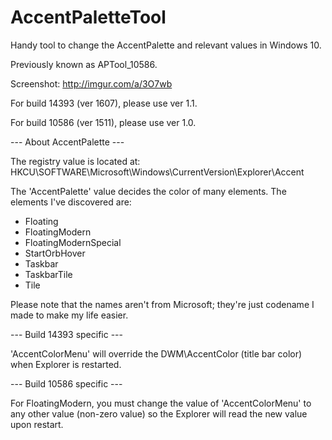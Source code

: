 # AccentPaletteTool
Handy tool to change the AccentPalette and relevant values in Windows 10.

Previously known as APTool_10586.

Screenshot: http://imgur.com/a/3O7wb

For build 14393 (ver 1607), please use ver 1.1.

For build 10586 (ver 1511), please use ver 1.0.

--- About AccentPalette ---

The registry value is located at:
HKCU\SOFTWARE\Microsoft\Windows\CurrentVersion\Explorer\Accent

The 'AccentPalette' value decides the color of many elements.
The elements I've discovered are:
* Floating
* FloatingModern
* FloatingModernSpecial
* StartOrbHover
* Taskbar
* TaskbarTile
* Tile

Please note that the names aren't from Microsoft; they're just codename I made to make my life easier.

--- Build 14393 specific ---

'AccentColorMenu' will override the DWM\AccentColor (title bar color) when Explorer is restarted.

--- Build 10586 specific ---

For FloatingModern, you must change the value of 'AccentColorMenu' to any other value (non-zero value) so the Explorer will read the new value upon restart.
